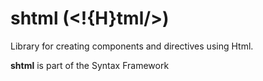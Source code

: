 # shtml (<!{H}tml/>)

Library for creating components and directives using Html.

**shtml** is part of the Syntax Framework
